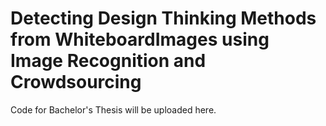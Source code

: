 # Detecting Design Thinking Methods from WhiteboardImages using Image Recognition and Crowdsourcing

Code for Bachelor's Thesis will be uploaded here.
